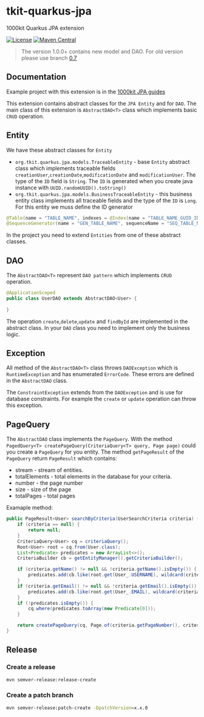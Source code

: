# tkit-quarkus-jpa

1000kit Quarkus JPA extension

[![License](https://img.shields.io/badge/license-Apache--2.0-green?style=for-the-badge&logo=apache)](https://www.apache.org/licenses/LICENSE-2.0)
[![Maven Central](https://img.shields.io/maven-central/v/org.tkit.quarkus/tkit-quarkus-jpa?logo=java&style=for-the-badge)](https://maven-badges.herokuapp.com/maven-central/org.tkit.quarkus/tkit-quarkus-jpa)

> The version 1.0.0+ contains new model and DAO. For old version please use
> branch [0.7](https://gitlab.com/1000kit/libs/quarkus/tkit-quarkus-jpa/-/tree/0.7)

## Documentation

Example project with this extension is in the [1000kit JPA guides](https://1000kit.gitlab.io/guides/docs/quarkus/quarkus-jpa-project/)

This extension contains abstract classes for the `JPA Entity` and for `DAO`.
The main class of this extension is `AbstractDAO<T>` class which implements basic `CRUD` operation.

## Entity

We have these abstract classes for `Entity`
* `org.tkit.quarkus.jpa.models.TraceableEntity` - base `Entity` abstract class which implements 
traceable fields `creationUser`,`creationDate`,`modificationDate` and `modificationUser`. The type of the `ID` field is `String`.
The `ID` is generated when you create java instance with `UUID.randomUUID().toString()`
* `org.tkit.quarkus.jpa.models.BusinessTraceableEntity` - this business entity class implements all traceable fields and the type
of the `ID` is `Long`. For this entity we muss define the ID generator
```java
@Table(name = "TABLE_NAME", indexes = @Index(name = "TABLE_NAME_GUID_IDX", columnList = "GUID", unique = true))
@SequenceGenerator(name = "GEN_TABLE_NAME", sequenceName = "SEQ_TABLE_NAME_BID", allocationSize = 1, initialValue = 1)
```  

In the project you need to extend `Entities` from one of these abstract classes.

## DAO

The `AbstractDAO<T>` represent `DAO pattern` which implements `CRUD` operation.
```java
@ApplicationScoped
public class UserDAO extends AbstractDAO<User> {
    
}
```
The operation `create`,`delete`,`update` and `findById` are implemented in the abstract class.
In your `DAO` class you need to implement only the business logic.

## Exception

All method of the `AbstractDAO<T>` class throws `DAOException` which is `RuntimeException` and has enumerated `ErrorCode`.
These errors are defined in the `AbstractDAO` class. 

The `ConstraintException` extends from the `DAOException` and is use for database constraints.
For example the `create` or `update` operation can throw this exception.

## PageQuery

The `AbstractDAO` class implements the `PageQuery`. With the method `PagedQuery<T> createPageQuery(CriteriaQuery<T> query, Page page)`
could you create a `PageQuery` for you entity. The method `getPageResult` of the `PageQuery` return `PageResult` which contains:
* stream - stream of entities.
* totalElements - total elements in the database for your criteria.
* number - the page number
* size - size of the page
* totalPages - total pages

Examaple method:
```java
public PageResult<User> searchByCriteria(UserSearchCriteria criteria) {
    if (criteria == null) {
        return null;
    }
    CriteriaQuery<User> cq = criteriaQuery();
    Root<User> root = cq.from(User.class);
    List<Predicate> predicates = new ArrayList<>();
    CriteriaBuilder cb = getEntityManager().getCriteriaBuilder();

    if (criteria.getName() != null && !criteria.getName().isEmpty()) {
        predicates.add(cb.like(root.get(User_.USERNAME), wildcard(criteria.getName())));
    }
    if (criteria.getEmail() != null && !criteria.getEmail().isEmpty()) {
        predicates.add(cb.like(root.get(User_.EMAIL), wildcard(criteria.getEmail())));
    }
    if (!predicates.isEmpty()) {
        cq.where(predicates.toArray(new Predicate[0]));
    }

    return createPageQuery(cq, Page.of(criteria.getPageNumber(), criteria.getPageSize())).getPageResult();
}
```
## Release

### Create a release

```bash
mvn semver-release:release-create
```

### Create a patch branch
```bash
mvn semver-release:patch-create -DpatchVersion=x.x.0
```
